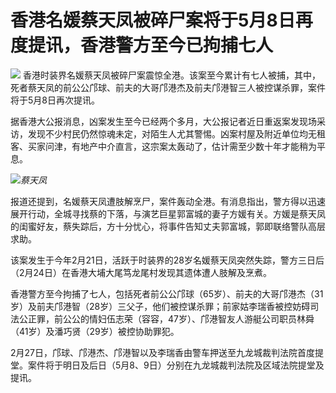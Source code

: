 # 香港名媛蔡天凤被碎尸案将于5月8日再度提讯，香港警方至今已拘捕七人

![](https://inews.gtimg.com/om_bt/OU_CIBNWdw_P5Ek6WSfBEbiMwqUG8lvP36UeDgBm77RZ0AA/1000)
香港时装界名媛蔡天凤被碎尸案震惊全港。该案至今累计有七人被捕，其中，死者蔡天凤的前公公邝球、前夫的大哥邝港杰及前夫邝港智三人被控谋杀罪，案件将于5月8日再次提讯。

据香港大公报消息，凶案发生至今已经两个多月，大公报记者近日重返案发现场采访，发现不少村民仍然惊魂未定，对陌生人尤其警惕。凶案村屋及附近单位均无租客、买家问津，有地产中介直言，这宗案太轰动了，估计需至少数十年才能稍为平息。

![](https://inews.gtimg.com/om_bt/O3RzdnH1oQFfpFrOB4amSRd4bP8bOIzDb3aPsS57JT3YEAA/1000)_蔡天凤_

报道还提到，名媛蔡天凤遭肢解烹尸，案件轰动全港。有消息指出，警方得以迅速展开行动，全城寻找蔡的下落，与演艺巨星郭富城的妻子方媛有关。方媛是蔡天凤的闺蜜好友，蔡失踪后，方十分忧心，将事件告知丈夫郭富城，郭即联络警队高层求助。

该案发生于今年2月21日，活跃于时装界的28岁名媛蔡天凤突然失踪，警方三日后（2月24日）在香港大埔大尾笃龙尾村发现其遗体遭人肢解及烹煮。

香港警方至今拘捕了七人，包括死者前公公邝球（65岁）、前夫的大哥邝港杰（31岁）及前夫邝港智（28岁）三父子，他们被控谋杀罪；前家姑李瑞香被控妨碍司法公正罪，前公公的情妇伍志荣（容容，47岁）、邝港智友人游艇公司职员林舜（41岁）及潘巧贤（29岁）被控协助罪犯。

2月27日，邝球、邝港杰、邝港智以及李瑞香由警车押送至九龙城裁判法院首度提堂。案件将于明日及后日（5月8、9日）分别在九龙城裁判法院及区域法院提堂及提讯。

